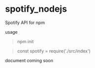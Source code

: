 # spotify_nodejs
Spotify API for npm

usage

>npm init

>const spotify = require('./src/index')

document coming soon
